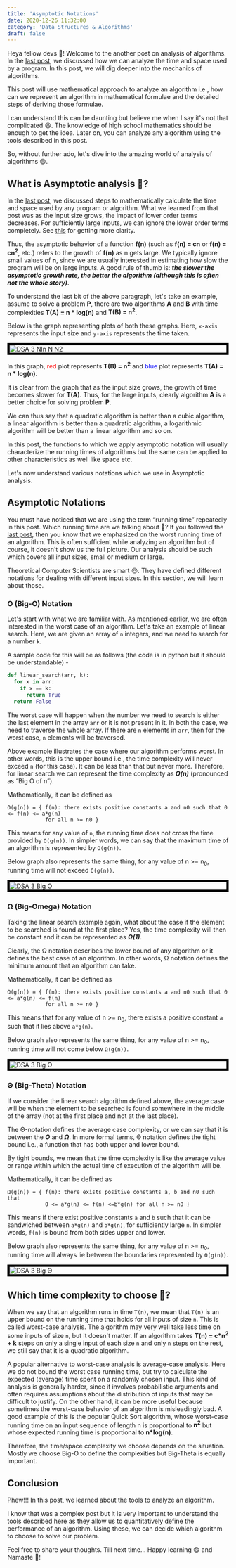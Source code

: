 ```yaml
---
title: 'Asymptotic Notations'
date: 2020-12-26 11:32:00
category: 'Data Structures & Algorithms'
draft: false
---
```


Heya fellow devs :wave:! Welcome to the another post on analysis of algorithms. In the [last post](https://redquark.org/dsa/analysis-of-algorithms/), we discussed how we can analyze the time and space used by a program. In this post, we will dig deeper into the mechanics of algorithms. 

This post will use mathematical approach to analyze an algorithm i.e., how can we represent an algorithm in mathematical formulae and the detailed steps of deriving those formulae.

I can understand this can be daunting but believe me when I say it's not that complicated :smiley:. The knowledge of high school mathematics should be enough to get the idea. Later on, you can analyze any algorithm using the tools described in this post.

So, without further ado, let's dive into the amazing world of analysis of algorithms :smile:.

## What is Asymptotic analysis :thinking:?
In the [last post](https://redquark.org/dsa/analysis-of-algorithms/), we discussed steps to mathematically calculate the time and space used by any program or algorithm. What we learned from that post was as the input size grows, the impact of lower order terms decreases. For sufficiently large inputs, we can ignore the lower order terms completely. See [this](https://redquark.org/dsa/analysis-of-algorithms/#approximation) for getting more clarity.

Thus, the asymptotic behavior of a function **f(n)** (such as **f(n) = cn** or **f(n) = cn<sup>2</sup>**, etc.) refers to the growth of **f(n)** as n gets large. We typically ignore small values of **n**, since we are usually interested in estimating how slow the program will be on large inputs. A good rule of thumb is: ***the slower the asymptotic growth rate, the better the algorithm (although this is often not the whole story)***.

To understand the last bit of the above paragraph, let's take an example, assume to solve a problem **P**, there are two algorithms **A** and **B** with time complexities **T(A) = n * log(n)** and **T(B) = n<sup>2</sup>**.

Below is the graph representing plots of both these graphs. Here, `x-axis` represents the input size and `y-axis` represents the time taken.

<img src='../media/dsa-3-nln-n2.jpg' alt='DSA 3 Nln N N2' style="display: block; margin-left: auto; margin-right: auto; border: 5px solid black;">

In this graph, <span style="color: red;">red</span> plot represents **T(B) = n<sup>2</sup>** and <span style="color: blue;">blue</span> plot represents **T(A) = n * log(n)**.

It is clear from the graph that as the input size grows, the growth of time becomes slower for **T(A)**. Thus, for the large inputs, clearly algorithm **A** is a better choice for solving problem **P**.

We can thus say that a quadratic algorithm is better than a cubic algorithm, a linear algorithm is better than a quadratic algorithm, a logarithmic algorithm will be better than a linear algorithm and so on.

In this post, the functions to which we apply asymptotic notation will usually characterize the running times of algorithms but the same can be applied to other characteristics as well like space etc.

Let's now understand various notations which we use in Asymptotic analysis.

## Asymptotic Notations
You must have noticed that we are using the term “running time” repeatedly in this post. Which running time are we talking about :thinking:? If you followed the [last post](https://redquark.org/dsa/analysis-of-algorithms/#approximation), then you know that we emphasized on the worst running time of an algorithm. This is often sufficient while analyzing an algorithm but of course, it doesn't show us the full picture. Our analysis should be such which covers all input sizes, small or medium or large.

Theoretical Computer Scientists are smart :sunglasses:. They have defined different notations for dealing with different input sizes. In this section, we will learn about those.

### O (Big-O) Notation
Let's start with what we are familiar with. As mentioned earlier, we are often interested in the worst case of an algorithm. Let's take an example of linear search. Here, we are given an array of `n` integers, and we need to search for a number `k`.

A sample code for this will be as follows (the code is in python but it should be understandable) - 

```python
def linear_search(arr, k):
  for x in arr:
    if x == k:
      return True
  return False
```

The worst case will happen when the number we need to search is either the last element in the array `arr` or it is not present in it. In both the case, we need to traverse the whole array. If there are `n` elements in `arr`, then for the worst case, `n` elements will be traversed. 

Above example illustrates the case where our algorithm performs worst. In other words, this is the upper bound i.e., the time complexity will never exceed `n` (for this case). It can be less than that but never more. Therefore, for linear search we can represent the time complexity as ***O(n)*** (pronounced as “Big O of n”).

Mathematically, it can be defined as

```
O(g(n)) = { f(n): there exists positive constants a and n0 such that 0 <= f(n) <= a*g(n) 
            for all n >= n0 }
```

This means for any value of `n`, the running time does not cross the time provided by `O(g(n))`. In simpler words, we can say that the maximum time of an algorithm is represented by `O(g(n))`.

Below graph also represents the same thing, for any value of n >= n<sub>0</sub>, running time will not exceed `O(g(n))`.

<img src='../media/dsa-3-big-o.jpg' alt='DSA 3 Big O' style="display: block; margin-left: auto; margin-right: auto; border: 5px solid black;">

### Ω (Big-Omega) Notation
Taking the linear search example again, what about the case if the element to be searched is found at the first place? Yes, the time complexity will then be constant and it can be represented as ***Ω(1)***.

Clearly, the Ω notation describes the lower bound of any algorithm or it defines the best case of an algorithm. In other words, Ω notation defines the minimum amount that an algorithm can take.

Mathematically, it can be defined as

```
Ω(g(n)) = { f(n): there exists positive constants a and n0 such that 0 <= a*g(n) <= f(n) 
            for all n >= n0 }
```

This means that for any value of n >= n<sub>0</sub>, there exists a positive constant `a` such that it lies above `a*g(n)`.

Below graph also represents the same thing, for any value of n >= n<sub>0</sub>, running time will not come below `Ω(g(n))`.

<img src='../media/dsa-3-big-Ω.jpg' alt='DSA 3 Big Ω' style="display: block; margin-left: auto; margin-right: auto; border: 5px solid black;">

### Θ (Big-Theta) Notation
If we consider the linear search algorithm defined above, the average case will be when the element to be searched is found somewhere in the middle of the array (not at the first place and not at the last place).

The Θ-notation defines the average case complexity, or we can say that it is between the ***O*** and ***Ω***. In more formal terms, Θ notation defines the tight bound i.e., a function that has both upper and lower bound. 

By tight bounds, we mean that the time complexity is like the average value or range within which the actual time of execution of the algorithm will be.

Mathematically, it can be defined as

```
Ω(g(n)) = { f(n): there exists positive constants a, b and n0 such that 
            0 <= a*g(n) <= f(n) <=b*g(n) for all n >= n0 }
```

This means if there exist positive constants `a` and `b` such that it can be sandwiched between `a*g(n)` and `b*g(n)`, for sufficiently large `n`. In simpler words, `f(n)` is bound from both sides upper and lower.

Below graph also represents the same thing, for any value of n >= n<sub>0</sub>, running time will always lie between the boundaries represented by `Θ(g(n))`.

<img src='../media/dsa-3-big-Θ.jpg' alt='DSA 3 Big Θ' style="display: block; margin-left: auto; margin-right: auto; border: 5px solid black;">

## Which time complexity to choose :thinking:?
When we say that an algorithm runs in time `T(n)`, we mean that `T(n)` is an upper bound on the running time that holds for all inputs of size `n`. This is called worst-case analysis. The algorithm may very well take less time on some inputs of size `n`, but it doesn't matter. If an algorithm takes **T(n) = c*n<sup>2</sup> + k** steps on only a single input of each size `n` and only `n` steps on the rest, we still say that it is a quadratic algorithm.

A popular alternative to worst-case analysis is average-case analysis. Here we do not bound the worst case running time, but try to calculate the expected (average) time spent on a randomly chosen input. This kind of analysis is generally harder, since it involves probabilistic arguments and often requires assumptions about the distribution of inputs that may be difficult to justify. On the other hand, it can be more useful because sometimes the worst-case behavior of an algorithm is misleadingly bad. A good example of this is the popular Quick Sort algorithm, whose worst-case running time on an input sequence of length n is proportional to **n<sup>2</sup>** but whose expected running time is proportional to **n*log(n)**.

Therefore, the time/space complexity we choose depends on the situation. Mostly we choose Big-O to define the complexities but Big-Theta is equally important.

## Conclusion
Phew!!! In this post, we learned about the tools to analyze an algorithm.

I know that was a complex post but it is very important to understand the tools described here as they allow us to quantitatively define the performance of an algorithm. Using these, we can decide which algorithm to choose to solve our problem.

Feel free to share your thoughts. Till next time… Happy learning 😄 and Namaste :pray:!